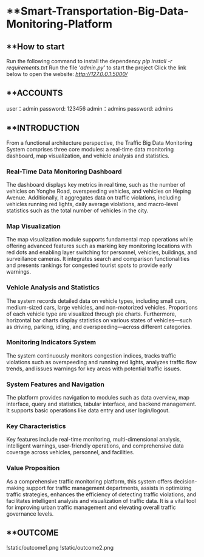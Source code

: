 # **Smart-Transportation-Big-Data-Monitoring-Platform

## **How to start
Run the following command to install the dependency
    *pip install -r requirements.txt*
Run the file *'admin.py'* to start the project
Click the link below to open the website:
    *http://127.0.0.1:5000/*

## **ACCOUNTS
user：admin  password: 123456
admin：admins   password: admins


## **INTRODUCTION
From a functional architecture perspective, the Traffic Big Data Monitoring System comprises three core modules: a real-time data monitoring dashboard, map visualization, and vehicle analysis and statistics.

### **Real-Time Data Monitoring Dashboard**
The dashboard displays key metrics in real time, such as the number of vehicles on Yonghe Road, overspeeding vehicles, and vehicles on Heping Avenue. Additionally, it aggregates data on traffic violations, including vehicles running red lights, daily average violations, and macro-level statistics such as the total number of vehicles in the city.

### **Map Visualization**
The map visualization module supports fundamental map operations while offering advanced features such as marking key monitoring locations with red dots and enabling layer switching for personnel, vehicles, buildings, and surveillance cameras. It integrates search and comparison functionalities and presents rankings for congested tourist spots to provide early warnings.

### **Vehicle Analysis and Statistics**
The system records detailed data on vehicle types, including small cars, medium-sized cars, large vehicles, and non-motorized vehicles. Proportions of each vehicle type are visualized through pie charts. Furthermore, horizontal bar charts display statistics on various states of vehicles—such as driving, parking, idling, and overspeeding—across different categories.

### **Monitoring Indicators System**
The system continuously monitors congestion indices, tracks traffic violations such as overspeeding and running red lights, analyzes traffic flow trends, and issues warnings for key areas with potential traffic issues.

### **System Features and Navigation**
The platform provides navigation to modules such as data overview, map interface, query and statistics, tabular interface, and backend management. It supports basic operations like data entry and user login/logout.

### **Key Characteristics**
Key features include real-time monitoring, multi-dimensional analysis, intelligent warnings, user-friendly operations, and comprehensive data coverage across vehicles, personnel, and facilities.

### **Value Proposition**
As a comprehensive traffic monitoring platform, this system offers decision-making support for traffic management departments, assists in optimizing traffic strategies, enhances the efficiency of detecting traffic violations, and facilitates intelligent analysis and visualization of traffic data. It is a vital tool for improving urban traffic management and elevating overall traffic governance levels.

## **OUTCOME
!static/outcome1.png
!static/outcome2.png
